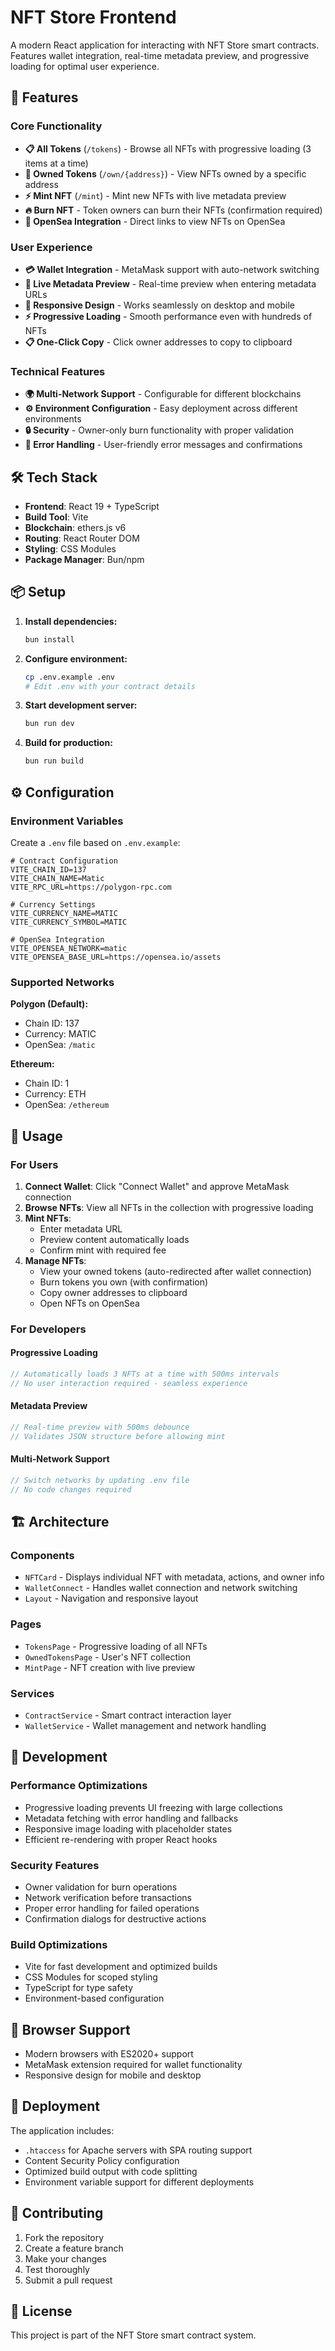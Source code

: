 # NFT Store Frontend

A modern React application for interacting with NFT Store smart contracts. Features wallet integration, real-time metadata preview, and progressive loading for optimal user experience.

## 🚀 Features

### Core Functionality

- **📋 All Tokens** (`/tokens`) - Browse all NFTs with progressive loading (3 items at a time)
- **👤 Owned Tokens** (`/own/{address}`) - View NFTs owned by a specific address
- **⚡ Mint NFT** (`/mint`) - Mint new NFTs with live metadata preview
- **🔥 Burn NFT** - Token owners can burn their NFTs (confirmation required)
- **🔗 OpenSea Integration** - Direct links to view NFTs on OpenSea

### User Experience

- **💳 Wallet Integration** - MetaMask support with auto-network switching
- **🎨 Live Metadata Preview** - Real-time preview when entering metadata URLs
- **📱 Responsive Design** - Works seamlessly on desktop and mobile
- **⚡ Progressive Loading** - Smooth performance even with hundreds of NFTs
- **📋 One-Click Copy** - Click owner addresses to copy to clipboard

### Technical Features

- **🌍 Multi-Network Support** - Configurable for different blockchains
- **⚙️ Environment Configuration** - Easy deployment across different environments
- **🔒 Security** - Owner-only burn functionality with proper validation
- **🎯 Error Handling** - User-friendly error messages and confirmations

## 🛠 Tech Stack

- **Frontend**: React 19 + TypeScript
- **Build Tool**: Vite
- **Blockchain**: ethers.js v6
- **Routing**: React Router DOM
- **Styling**: CSS Modules
- **Package Manager**: Bun/npm

## 📦 Setup

1. **Install dependencies:**

   ```bash
   bun install
   ```

2. **Configure environment:**

   ```bash
   cp .env.example .env
   # Edit .env with your contract details
   ```

3. **Start development server:**

   ```bash
   bun run dev
   ```

4. **Build for production:**
   ```bash
   bun run build
   ```

## ⚙️ Configuration

### Environment Variables

Create a `.env` file based on `.env.example`:

```env
# Contract Configuration
VITE_CHAIN_ID=137
VITE_CHAIN_NAME=Matic
VITE_RPC_URL=https://polygon-rpc.com

# Currency Settings
VITE_CURRENCY_NAME=MATIC
VITE_CURRENCY_SYMBOL=MATIC

# OpenSea Integration
VITE_OPENSEA_NETWORK=matic
VITE_OPENSEA_BASE_URL=https://opensea.io/assets
```

### Supported Networks

**Polygon (Default):**

- Chain ID: 137
- Currency: MATIC
- OpenSea: `/matic`

**Ethereum:**

- Chain ID: 1
- Currency: ETH
- OpenSea: `/ethereum`

## 🎯 Usage

### For Users

1. **Connect Wallet**: Click "Connect Wallet" and approve MetaMask connection
2. **Browse NFTs**: View all NFTs in the collection with progressive loading
3. **Mint NFTs**:
   - Enter metadata URL
   - Preview content automatically loads
   - Confirm mint with required fee
4. **Manage NFTs**:
   - View your owned tokens (auto-redirected after wallet connection)
   - Burn tokens you own (with confirmation)
   - Copy owner addresses to clipboard
   - Open NFTs on OpenSea

### For Developers

#### Progressive Loading

```typescript
// Automatically loads 3 NFTs at a time with 500ms intervals
// No user interaction required - seamless experience
```

#### Metadata Preview

```typescript
// Real-time preview with 500ms debounce
// Validates JSON structure before allowing mint
```

#### Multi-Network Support

```typescript
// Switch networks by updating .env file
// No code changes required
```

## 🏗 Architecture

### Components

- `NFTCard` - Displays individual NFT with metadata, actions, and owner info
- `WalletConnect` - Handles wallet connection and network switching
- `Layout` - Navigation and responsive layout

### Pages

- `TokensPage` - Progressive loading of all NFTs
- `OwnedTokensPage` - User's NFT collection
- `MintPage` - NFT creation with live preview

### Services

- `ContractService` - Smart contract interaction layer
- `WalletService` - Wallet management and network handling

## 🔧 Development

### Performance Optimizations

- Progressive loading prevents UI freezing with large collections
- Metadata fetching with error handling and fallbacks
- Responsive image loading with placeholder states
- Efficient re-rendering with proper React hooks

### Security Features

- Owner validation for burn operations
- Network verification before transactions
- Proper error handling for failed operations
- Confirmation dialogs for destructive actions

### Build Optimizations

- Vite for fast development and optimized builds
- CSS Modules for scoped styling
- TypeScript for type safety
- Environment-based configuration

## 📱 Browser Support

- Modern browsers with ES2020+ support
- MetaMask extension required for wallet functionality
- Responsive design for mobile and desktop

## 🚀 Deployment

The application includes:

- `.htaccess` for Apache servers with SPA routing support
- Content Security Policy configuration
- Optimized build output with code splitting
- Environment variable support for different deployments

## 🤝 Contributing

1. Fork the repository
2. Create a feature branch
3. Make your changes
4. Test thoroughly
5. Submit a pull request

## 📄 License

This project is part of the NFT Store smart contract system.
